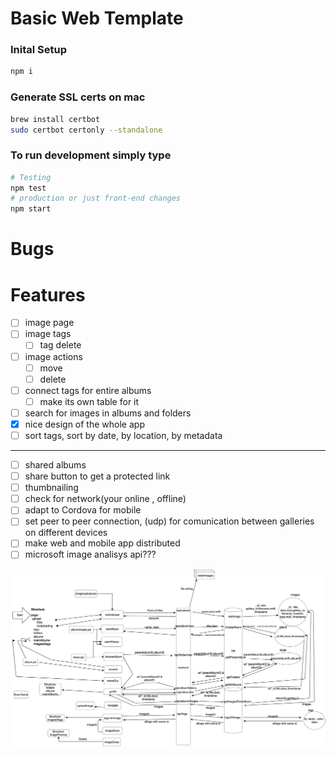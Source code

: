 # Basic Web Template

### Inital Setup
```bash
npm i
```

### Generate SSL certs on mac
```bash
brew install certbot
sudo certbot certonly --standalone
```

### To run development simply type


```bash
# Testing
npm test
# production or just front-end changes
npm start
```

# Bugs

# Features
- [ ] image page
- [ ] image tags
    - [ ] tag delete
- [ ] image actions
    - [ ] move
    - [ ] delete

- [ ] connect tags for entire albums
    - [ ] make its own table for it
- [ ] search for images in albums and folders 
- [x] nice design of the whole app
- [ ] sort tags, sort by date, by location, by metadata

------ 
- [ ] shared albums
- [ ] share button to get a protected link 
- [ ] thumbnailing
- [ ] check for network(your online , offline)
- [ ] adapt to Cordova for mobile 
- [ ] set peer to peer connection, (udp) for comunication between galleries on different devices
- [ ] make web and mobile app distributed
- [ ] microsoft image analisys api???

![gallery system diagram](/gallery.png)